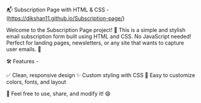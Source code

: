 📬 Subscription Page with HTML & CSS - (https://dikshan11.github.io/Subscription-page/)

Welcome to the Subscription Page project! 🎉
This is a simple and stylish email subscription form built using HTML and CSS. No JavaScript needed! Perfect for landing pages, newsletters, or any site that wants to capture user emails. 💌

🛠️ Features - 

 ✅ Clean, responsive design
 ✨ Custom styling with CSS
 🎨 Easy to customize colors, fonts, and layout

📄 Feel free to use, share, and modify it! 😄



